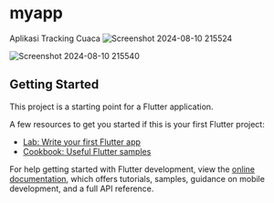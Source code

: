 # myapp

Aplikasi Tracking Cuaca
![Screenshot 2024-08-10 215524](https://github.com/user-attachments/assets/80457dba-4fa4-4b3b-a2e3-e8c63152f4ac)

![Screenshot 2024-08-10 215540](https://github.com/user-attachments/assets/b31eff49-02bb-4790-9c9a-1e0953fea555)

## Getting Started

This project is a starting point for a Flutter application.

A few resources to get you started if this is your first Flutter project:

- [Lab: Write your first Flutter app](https://docs.flutter.dev/get-started/codelab)
- [Cookbook: Useful Flutter samples](https://docs.flutter.dev/cookbook)

For help getting started with Flutter development, view the
[online documentation](https://docs.flutter.dev/), which offers tutorials,
samples, guidance on mobile development, and a full API reference.

